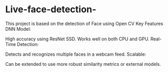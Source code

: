 # Live-face-detection-
This project is based on the detection of Face using Open CV 
Key Features
DNN Model:

High accuracy using ResNet SSD.
Works well on both CPU and GPU.
Real-Time Detection:

Detects and recognizes multiple faces in a webcam feed.
Scalable:

Can be extended to use more robust similarity metrics or external models.
